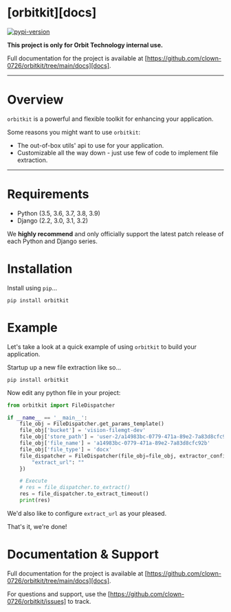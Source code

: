 # [orbitkit][docs]

[![pypi-version]][pypi]

**This project is only for Orbit Technology internal use.**

Full documentation for the project is available at [https://github.com/clown-0726/orbitkit/tree/main/docs][docs].

---

# Overview

`orbitkit` is a powerful and flexible toolkit for enhancing your application.

Some reasons you might want to use `orbitkit`:

* The out-of-box utils' api to use for your application.
* Customizable all the way down - just use few of code to implement file extraction.

----

# Requirements

* Python (3.5, 3.6, 3.7, 3.8, 3.9)
* Django (2.2, 3.0, 3.1, 3.2)

We **highly recommend** and only officially support the latest patch release of
each Python and Django series.

# Installation

Install using `pip`...
```
pip install orbitkit
```

# Example

Let's take a look at a quick example of using `orbitkit` to build your application.

Startup up a new file extraction like so...
```
pip install orbitkit
```

Now edit any python file in your project:

```python
from orbitkit import FileDispatcher

if __name__ == '__main__':
    file_obj = FileDispatcher.get_params_template()
    file_obj['bucket'] = 'vision-filemgt-dev'
    file_obj['store_path'] = 'user-2/a14983bc-0779-471a-89e2-7a83d8cfc92b.docx'
    file_obj['file_name'] = 'a14983bc-0779-471a-89e2-7a83d8cfc92b'
    file_obj['file_type'] = 'docx'
    file_dispatcher = FileDispatcher(file_obj=file_obj, extractor_config={
        "extract_url": ""
    })

    # Execute
    # res = file_dispatcher.to_extract()
    res = file_dispatcher.to_extract_timeout()
    print(res)

```

We'd also like to configure `extract_url` as your pleased.

That's it, we're done!

# Documentation & Support

Full documentation for the project is available at [https://github.com/clown-0726/orbitkit/tree/main/docs][docs].

For questions and support, use the [https://github.com/clown-0726/orbitkit/issues] to track.

[pypi-version]: https://img.shields.io/pypi/v/orbitkit.svg
[pypi]: https://pypi.org/project/orbitkit/
